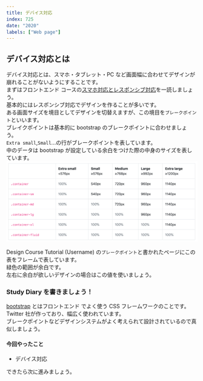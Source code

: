 ```yaml
---
title: デバイス対応
index: 725
date: "2020"
labels: ["Web page"]
---
```


## デバイス対応とは

デバイス対応とは、スマホ・タブレット・PC など画面幅に合わせてデザインが崩れることがないようにすることです。  
まずはフロントエンド コースの[スマホ対応とレスポンシブ対応](https://basic-frontend.4nonome.com/bootstrapGit/350/)を一読しましょう。  
基本的にはレスポンシブ対応でデザインを作ることが多いです。  
ある画面サイズを境目としてデザインを切替えますが、この境目を`ブレークポイント`といいます。  
ブレイクポイントは基本的に bootstrap のブレークポイントに合わせましょう。  
`Extra small`,`Small`...の行がブレークポイントを表しています。  
中のデータは bootstrap が設定している余白をつけた際の中身のサイズを表しています。
![break point](./img/break-point.png)

Design Course Tutorial (Username) の`ブレークポイント`と書かれたページにこの表をフレームで表しています。  
緑色の範囲が余白です。  
左右に余白が欲しいデザインの場合はこの値を使いましょう。

### Study Diary を書きましょう！

[bootstrap](https://getbootstrap.jp/) とはフロントエンド でよく使う CSS フレームワークのことです。  
Twitter 社が作っており、幅広く使われています。  
ブレークポイントなどデザインシステムがよく考えられて設計されているので真似しましょう。

#### 今回やったこと

- デバイス対応

できたら次に進みましょう。
